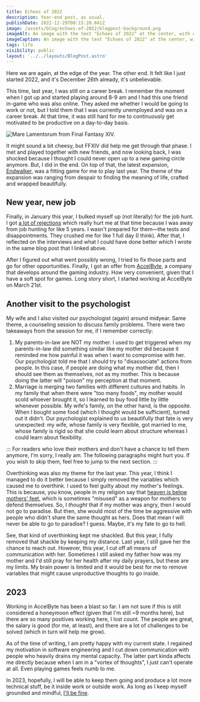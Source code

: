 ```yaml
---
title: Echoes of 2022
description: Year-end post, as usual.
publishDate: 2022-12-29T00:15:20.841Z
image: /assets/blog/echoes-of-2022/blogpost-background.png
imageAlt: An image with the text "Echoes of 2022" at the center, with other faded "2022" words all over the place.
imageCaption: An image with the text "Echoes of 2022" at the center, with other faded "2022" words all over the place.
tags: life
visibility: public
layout: '../../layouts/BlogPost.astro'
---
```


Here we are again, at the edge of the year. The other end. It felt like I just started 2022, and it's December 26th already, it's unbelievable.

This time, last year, I was still on a career break. I remember the moment when I got up and started playing around 8-9 am and I had this one friend in-game who was also online. They asked me whether I would be going to work or not, but I told them that I was currently unemployed and was on a career break. At that time, it was still hard for me to continuously get motivated to be productive on a day-to-day basis.

![Mare Lamentorum from Final Fantasy XIV.](/assets/blog/echoes-of-2022/ffxiv_12072021_183147_148.png)

It might sound a bit cheesy, but FFXIV did help me get through that phase. I met and played together with new friends, and now looking back, I was shocked because I thought I could never open up to a new gaming circle anymore. But, I did in the end. On top of that, the latest expansion, [Endwalker](https://na.finalfantasyxiv.com/endwalker), was a fitting game for me to play last year. The theme of the expansion was ranging from despair to finding the meaning of life, crafted and wrapped beautifully.

## New year, new job

Finally, in January this year, I bulked myself up (not literally) for the job hunt. I got [a lot of rejections](https://imballinst.dev/blog/not-good-enough) which really hurt me at that time because I was away from job hunting for like 5 years. I wasn't prepared for them—the tests and disappointments. They crushed me for like 1 full day (I think). After that, I reflected on the interviews and what I could have done better which I wrote in the same blog post that I linked above.

After I figured out what went possibly wrong, I tried to fix those parts and go for other opportunities. Finally, I got an offer from [AccelByte](https://accelbyte.io/), a company that develops around the gaming industry. How very convenient, given that I have a soft spot for games. Long story short, I started working at AccelByte on March 21st.

## Another visit to the psychologist

My wife and I also visited our psychologist (again) around midyear. Same theme, a counseling session to discuss family problems. There were two takeaways from the session for me, if I remember correctly:

1. My parents-in-law are NOT my mother. I used to get triggered when my parents-in-law did something similar like my mother did because it reminded me how painful it was when I want to compromise with her. Our psychologist told me that I should try to "disassociate" actions from people. In this case, if people are doing what my mother did, then I should see them as themselves, not as my mother. This is because doing the latter will "poison" my perception at that moment.
2. Marriage is merging two families with different cultures and habits. In my family that when there were "too many foods", my mother would scold whoever brought it, so I learned to buy food little by little whenever possible. My wife's family, on the other hand, is the opposite. When I bought some food (which I thought would be sufficient), turned out it didn't. Our psychologist explained to us beautifully that fate is very unexpected: my wife, whose family is very flexible, got married to me, whose family is rigid so that she could learn about structure whereas I could learn about flexibility.

:::
For readers who love their mothers and don't have a chance to tell them anymore, I'm sorry, I really am. The following paragraphs might hurt you. If you wish to skip them, feel free to jump to the next section.
:::

Overthinking was also my theme for the last year. This year, I think I managed to do it better because I simply removed the variables which caused me to overthink. I used to feel guilty about my mother's feelings. This is because, you know, people in my religion say that [heaven is below mothers' feet](https://www.abuaminaelias.com/dailyhadithonline/2012/07/19/jannah-is-under-her-feet/), which is sometimes "misused" as a weapon for mothers to defend themselves. So, I _thought_ that if my mother was angry, then I would not go to paradise. But then, she would most of the time be aggressive with people who didn't share the same thought as hers. Does that mean I will never be able to go to paradise? I guess. Maybe, it's my fate to go to hell.

See, that kind of overthinking kept me shackled. But this year, I fully removed that shackle by keeping my distance. Last year, I still gave her the chance to reach out. However, this year, I cut off all means of communication with her. Sometimes I still asked my father how was my mother and I'd still pray for her health after my daily prayers, but these are my limits. My brain power is limited and it would be best for me to remove variables that might cause unproductive thoughts to go inside.

## 2023

Working in AccelByte has been a blast so far. I am not sure if this is still considered a honeymoon effect (given that I'm still ~9 months here), but there are so many positives working here, I lost count. The people are great, the salary is good (for me, at least), and there are a lot of challenges to be solved (which in turn will help me grow).

As of the time of writing, I am pretty happy with my current state. I regained my motivation in software engineering and I cut down communication with people who heavily drains my mental capacity. The latter part kinda affects me directly because when I am in a "vortex of thoughts", I just can't operate at all. Even playing games feels numb to me.

In 2023, hopefully, I will be able to keep them going and produce a lot more technical stuff, be it inside work or outside work. As long as I keep myself grounded and mindful, [I'll be fine](https://www.thoughtco.com/daijoubu-simple-japanese-phrases-2028353).
